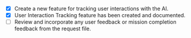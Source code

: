 - [X] Create a new feature for tracking user interactions with the AI.
- [X] User Interaction Tracking feature has been created and documented.
- [ ] Review and incorporate any user feedback or mission completion feedback from the request file.

